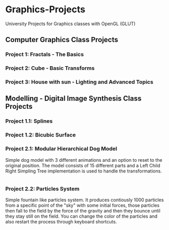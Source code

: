 # Graphics-Projects
University Projects for Graphics classes with OpenGL (GLUT)

## Computer Graphics Class Projects

### Project 1: Fractals - The Basics

### Project 2: Cube - Basic Transforms

### Project 3: House with sun - Lighting and Advanced Topics

## Modelling - Digital Image Synthesis Class Projects

### Project 1.1: Splines

### Project 1.2: Bicubic Surface

### Project 2.1: Modular Hierarchical Dog Model

Simple dog model with 3 different animations and an option to reset to the original position. The model consists of 15 different parts and a Left Child Right Simpling Tree implementation is used to handle the transformations. 

<img src=""> 

### Project 2.2: Particles System

Simple fountain like particles system. It produces contiously 1000 particles from a specific point of the "sky" with some initial forces, 
those particles then fall to the field by the force of the gravity and then they bounce until they stay still on the field. You can change the 
color of the particles and also restart the process through keyboard shortcuts.
